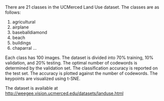 There are 21 classes in the UCMerced Land Use dataset. The classes are as follows:
1. agricultural
2. airplane
3. baseballdiamond
4. beach
5. buildings
6. chaparral
...

Each class has 100 images. The dataset is divided into 70% training, 10% validation, and 20% testing. The optimal number of codewords is determined by the validation set. The classification accuracy is reported on the test set. The accuracy is plotted against the number of codewords. The keypoints are visualized using t-SNE.

The dataset is available at http://weegee.vision.ucmerced.edu/datasets/landuse.html
